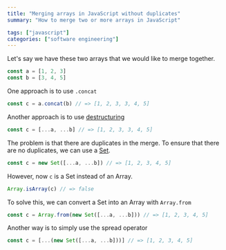 ```yaml
---
title: "Merging arrays in JavaScript without duplicates"
summary: "How to merge two or more arrays in JavaScript"

tags: ["javascript"]
categories: ["software engineering"]
---
```


Let's say we have these two arrays that we would like to merge together.

```js
const a = [1, 2, 3]
const b = [3, 4, 5]
```

One approach is to use `.concat`

```js
const c = a.concat(b) // => [1, 2, 3, 3, 4, 5]
```

Another approach is to use [destructuring](https://developer.mozilla.org/en-US/docs/Web/JavaScript/Reference/Operators/Destructuring_assignment)

```js
const c = [...a, ...b] // => [1, 2, 3, 3, 4, 5]
```

The problem is that there are duplicates in the merge. To ensure that there are no duplicates, we can use a [Set](https://developer.mozilla.org/en-US/docs/Web/JavaScript/Reference/Global_Objects/Set). 

```js
const c = new Set([...a, ...b]) // => [1, 2, 3, 4, 5]
```

However, now `c` is a Set instead of an Array. 

```js
Array.isArray(c) // => false
```

To solve this, we can convert a Set into an Array with `Array.from`

```js
const c = Array.from(new Set([...a, ...b])) // => [1, 2, 3, 4, 5]
```

Another way is to simply use the spread operator

```js
const c = [...(new Set([...a, ...b]))] // => [1, 2, 3, 4, 5]
```
